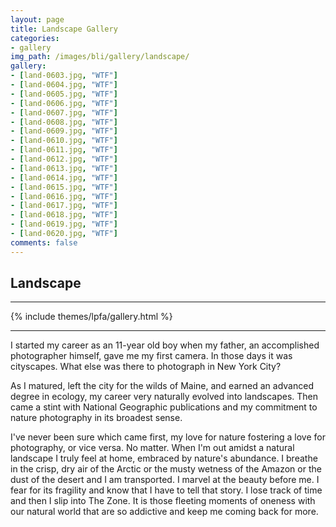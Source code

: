 ```yaml
---
layout: page
title: Landscape Gallery
categories:
- gallery
img_path: /images/bli/gallery/landscape/
gallery:
- [land-0603.jpg, "WTF"]
- [land-0604.jpg, "WTF"]
- [land-0605.jpg, "WTF"]
- [land-0606.jpg, "WTF"]
- [land-0607.jpg, "WTF"]
- [land-0608.jpg, "WTF"]
- [land-0609.jpg, "WTF"]
- [land-0610.jpg, "WTF"]
- [land-0611.jpg, "WTF"]
- [land-0612.jpg, "WTF"]
- [land-0613.jpg, "WTF"]
- [land-0614.jpg, "WTF"]
- [land-0615.jpg, "WTF"]
- [land-0616.jpg, "WTF"]
- [land-0617.jpg, "WTF"]
- [land-0618.jpg, "WTF"]
- [land-0619.jpg, "WTF"]
- [land-0620.jpg, "WTF"]
comments: false
---
```


## Landscape

---

{% include themes/lpfa/gallery.html %}

---

I started my career as an 11-year old boy when my father, an accomplished photographer himself, gave me my first camera. In those days it was cityscapes. What else was there to photograph in New York City? 

As I matured, left the city for the wilds of Maine, and earned an advanced degree in ecology, my career very naturally evolved into landscapes. Then came a stint with National Geographic publications and my commitment to nature photography in its broadest sense. 

I've never been sure which came first, my love for nature fostering a love for photography, or vice versa. No matter. When I'm out amidst a natural landscape I truly feel at home, embraced by nature's abundance. I breathe in the crisp, dry air of the Arctic or the musty wetness of the Amazon or the dust of the desert and I am transported. I marvel at the beauty before me. I fear for its fragility and know that I have to tell that story. I lose track of time and then I slip into The Zone. It is those fleeting moments of oneness with our natural world that are so addictive and keep me coming back for more.
